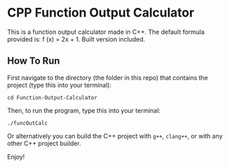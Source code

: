 # CPP Function Output Calculator
This is a function output calculator made in C++. The default formula provided is: f (x) = 2x + 1. Built version included.

## How To Run

First navigate to the directory (the folder in this repo) that contains the project (type this into your terminal):

```
cd Function-Output-Calculator
```

Then, to run the program, type this into your terminal:

```
./funcOutCalc
```
Or alternatively you can build the C++ project with `g++`, `clang++`, or with any other C++ project builder.

Enjoy!
